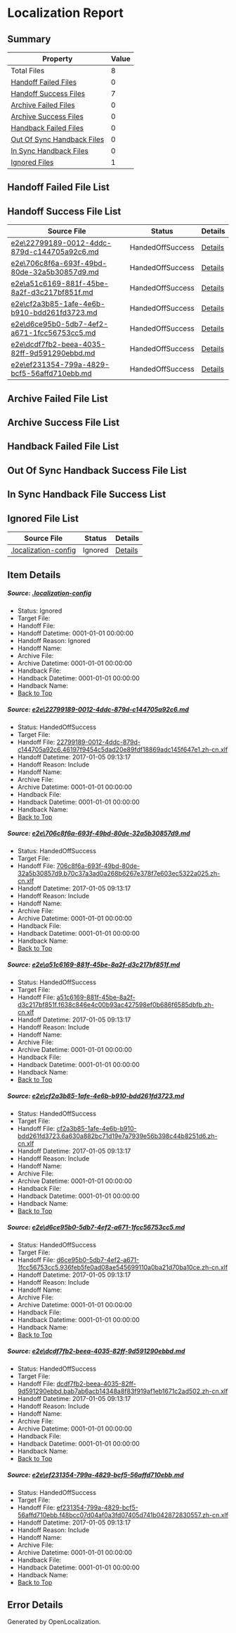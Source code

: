 # <a name='report-top'></a> Localization Report

## Summary
 Property | Value 
 -------- | ----- 
 Total Files | 8
[ Handoff Failed Files ](#handoff-failed-list)| 0
[ Handoff Success Files ](#handoff-success-list)| 7
[ Archive Failed Files ](#archive-failed-list)| 0
[ Archive Success Files ](#archive-success-list)| 0
[ Handback Failed Files ](#handback-failed-list)| 0
[ Out Of Sync Handback Files ](#outofsync-handback-success-list)| 0
[ In Sync Handback Files ](#insync-handback-success-list)| 0
[ Ignored Files ](#ignored-list)| 1

## <a name='handoff-failed-list'></a> Handoff Failed File List

## <a name='handoff-success-list'></a> Handoff Success File List
 Source File | Status | Details 
 ----------- | ------ | ------- 
 [e2e\22799189-0012-4ddc-879d-c144705a92c6.md](https://github.com/OpenLocalizationTestOrg/ol-test0/blob/b45ce212c8a2813d1bcabdec128dbc4b1243b451/e2e/22799189-0012-4ddc-879d-c144705a92c6.md) | HandedOffSuccess | [Details](#1d8e430e1d23f39b5f25c0303a1b887799a621db1)
 [e2e\706c8f6a-693f-49bd-80de-32a5b30857d9.md](https://github.com/OpenLocalizationTestOrg/ol-test0/blob/b45ce212c8a2813d1bcabdec128dbc4b1243b451/e2e/706c8f6a-693f-49bd-80de-32a5b30857d9.md) | HandedOffSuccess | [Details](#b311fa9f9a82364e1990a2d4f175765e0ad633352)
 [e2e\a51c6169-881f-45be-8a2f-d3c217bf851f.md](https://github.com/OpenLocalizationTestOrg/ol-test0/blob/b45ce212c8a2813d1bcabdec128dbc4b1243b451/e2e/a51c6169-881f-45be-8a2f-d3c217bf851f.md) | HandedOffSuccess | [Details](#1978669c86c55a0904b1c9e8298a945ed0b07f8b3)
 [e2e\cf2a3b85-1afe-4e6b-b910-bdd261fd3723.md](https://github.com/OpenLocalizationTestOrg/ol-test0/blob/b45ce212c8a2813d1bcabdec128dbc4b1243b451/e2e/cf2a3b85-1afe-4e6b-b910-bdd261fd3723.md) | HandedOffSuccess | [Details](#ba89b868598e5b6ae4b77aa0e63ba46020c1fd2b4)
 [e2e\d6ce95b0-5db7-4ef2-a671-1fcc56753cc5.md](https://github.com/OpenLocalizationTestOrg/ol-test0/blob/b45ce212c8a2813d1bcabdec128dbc4b1243b451/e2e/d6ce95b0-5db7-4ef2-a671-1fcc56753cc5.md) | HandedOffSuccess | [Details](#9f08fca5a2fc055af65bd7b91f29cf12c7d018e25)
 [e2e\dcdf7fb2-beea-4035-82ff-9d591290ebbd.md](https://github.com/OpenLocalizationTestOrg/ol-test0/blob/b45ce212c8a2813d1bcabdec128dbc4b1243b451/e2e/dcdf7fb2-beea-4035-82ff-9d591290ebbd.md) | HandedOffSuccess | [Details](#668d929c8878ce02bf35cb85b7e9ff7d125058f06)
 [e2e\ef231354-799a-4829-bcf5-56affd710ebb.md](https://github.com/OpenLocalizationTestOrg/ol-test0/blob/b45ce212c8a2813d1bcabdec128dbc4b1243b451/e2e/ef231354-799a-4829-bcf5-56affd710ebb.md) | HandedOffSuccess | [Details](#40ef896c5d61c843ff0f874855e453d1158bc8c47)

## <a name='archive-failed-list'></a> Archive Failed File List

## <a name='archive-success-list'></a> Archive Success File List

## <a name='handback-failed-list'></a> Handback Failed File List

## <a name='outofsync-handback-success-list'></a> Out Of Sync Handback Success File List

## <a name='insync-handback-success-list'></a> In Sync Handback File Success List

## <a name='ignored-list'></a> Ignored File List
 Source File | Status | Details 
 ----------- | ------ | ------- 
 [.localization-config](https://github.com/OpenLocalizationTestOrg/ol-test0/blob/b45ce212c8a2813d1bcabdec128dbc4b1243b451/.localization-config) | Ignored | [Details](#cb0632cf59c1387fc1742bfb9fa3c47f87e2e5c90)

## Item Details
##### <a name='cb0632cf59c1387fc1742bfb9fa3c47f87e2e5c90'></a> Source: [.localization-config](https://github.com/OpenLocalizationTestOrg/ol-test0/blob/b45ce212c8a2813d1bcabdec128dbc4b1243b451/.localization-config)
* Status: Ignored
* Target File: 
* Handoff File: 
* Handoff Datetime: 0001-01-01 00:00:00
* Handoff Reason: Ignored
* Handoff Name: 
* Archive File: 
* Archive Datetime: 0001-01-01 00:00:00
* Handback File: 
* Handback Datetime: 0001-01-01 00:00:00
* Handback Name: 
* [Back to Top](#report-top)

##### <a name='1d8e430e1d23f39b5f25c0303a1b887799a621db1'></a> Source: [e2e\22799189-0012-4ddc-879d-c144705a92c6.md](https://github.com/OpenLocalizationTestOrg/ol-test0/blob/b45ce212c8a2813d1bcabdec128dbc4b1243b451/e2e/22799189-0012-4ddc-879d-c144705a92c6.md)
* Status: HandedOffSuccess
* Target File: 
* Handoff File: [22799189-0012-4ddc-879d-c144705a92c6.46197f9454c5dad20e89fdf18869adc145f647e1.zh-cn.xlf](https://github.com/OpenLocalizationTestOrg/ol-test0-handoff/blob/2d6cc34a8efa75af21dbb6e8c9751c84e1a0dc65/ol-handoff/OpenLocalizationTestOrg/ol-test0-zhcn/shujia/ht/22799189-0012-4ddc-879d-c144705a92c6.46197f9454c5dad20e89fdf18869adc145f647e1.zh-cn.xlf)
* Handoff Datetime: 2017-01-05 09:13:17
* Handoff Reason: Include
* Handoff Name: 
* Archive File: 
* Archive Datetime: 0001-01-01 00:00:00
* Handback File: 
* Handback Datetime: 0001-01-01 00:00:00
* Handback Name: 
* [Back to Top](#report-top)

##### <a name='b311fa9f9a82364e1990a2d4f175765e0ad633352'></a> Source: [e2e\706c8f6a-693f-49bd-80de-32a5b30857d9.md](https://github.com/OpenLocalizationTestOrg/ol-test0/blob/b45ce212c8a2813d1bcabdec128dbc4b1243b451/e2e/706c8f6a-693f-49bd-80de-32a5b30857d9.md)
* Status: HandedOffSuccess
* Target File: 
* Handoff File: [706c8f6a-693f-49bd-80de-32a5b30857d9.b70c37a3ad0a268b6267e378f7e603ec5322a025.zh-cn.xlf](https://github.com/OpenLocalizationTestOrg/ol-test0-handoff/blob/2d6cc34a8efa75af21dbb6e8c9751c84e1a0dc65/ol-handoff/OpenLocalizationTestOrg/ol-test0-zhcn/shujia/ht/706c8f6a-693f-49bd-80de-32a5b30857d9.b70c37a3ad0a268b6267e378f7e603ec5322a025.zh-cn.xlf)
* Handoff Datetime: 2017-01-05 09:13:17
* Handoff Reason: Include
* Handoff Name: 
* Archive File: 
* Archive Datetime: 0001-01-01 00:00:00
* Handback File: 
* Handback Datetime: 0001-01-01 00:00:00
* Handback Name: 
* [Back to Top](#report-top)

##### <a name='1978669c86c55a0904b1c9e8298a945ed0b07f8b3'></a> Source: [e2e\a51c6169-881f-45be-8a2f-d3c217bf851f.md](https://github.com/OpenLocalizationTestOrg/ol-test0/blob/b45ce212c8a2813d1bcabdec128dbc4b1243b451/e2e/a51c6169-881f-45be-8a2f-d3c217bf851f.md)
* Status: HandedOffSuccess
* Target File: 
* Handoff File: [a51c6169-881f-45be-8a2f-d3c217bf851f.f638c846e4c00b93ac427598ef0b686f6585dbfb.zh-cn.xlf](https://github.com/OpenLocalizationTestOrg/ol-test0-handoff/blob/2d6cc34a8efa75af21dbb6e8c9751c84e1a0dc65/ol-handoff/OpenLocalizationTestOrg/ol-test0-zhcn/shujia/ht/a51c6169-881f-45be-8a2f-d3c217bf851f.f638c846e4c00b93ac427598ef0b686f6585dbfb.zh-cn.xlf)
* Handoff Datetime: 2017-01-05 09:13:17
* Handoff Reason: Include
* Handoff Name: 
* Archive File: 
* Archive Datetime: 0001-01-01 00:00:00
* Handback File: 
* Handback Datetime: 0001-01-01 00:00:00
* Handback Name: 
* [Back to Top](#report-top)

##### <a name='ba89b868598e5b6ae4b77aa0e63ba46020c1fd2b4'></a> Source: [e2e\cf2a3b85-1afe-4e6b-b910-bdd261fd3723.md](https://github.com/OpenLocalizationTestOrg/ol-test0/blob/b45ce212c8a2813d1bcabdec128dbc4b1243b451/e2e/cf2a3b85-1afe-4e6b-b910-bdd261fd3723.md)
* Status: HandedOffSuccess
* Target File: 
* Handoff File: [cf2a3b85-1afe-4e6b-b910-bdd261fd3723.6a630a882bc71d19e7a7939e56b398c44b8251d6.zh-cn.xlf](https://github.com/OpenLocalizationTestOrg/ol-test0-handoff/blob/2d6cc34a8efa75af21dbb6e8c9751c84e1a0dc65/ol-handoff/OpenLocalizationTestOrg/ol-test0-zhcn/shujia/ht/cf2a3b85-1afe-4e6b-b910-bdd261fd3723.6a630a882bc71d19e7a7939e56b398c44b8251d6.zh-cn.xlf)
* Handoff Datetime: 2017-01-05 09:13:17
* Handoff Reason: Include
* Handoff Name: 
* Archive File: 
* Archive Datetime: 0001-01-01 00:00:00
* Handback File: 
* Handback Datetime: 0001-01-01 00:00:00
* Handback Name: 
* [Back to Top](#report-top)

##### <a name='9f08fca5a2fc055af65bd7b91f29cf12c7d018e25'></a> Source: [e2e\d6ce95b0-5db7-4ef2-a671-1fcc56753cc5.md](https://github.com/OpenLocalizationTestOrg/ol-test0/blob/b45ce212c8a2813d1bcabdec128dbc4b1243b451/e2e/d6ce95b0-5db7-4ef2-a671-1fcc56753cc5.md)
* Status: HandedOffSuccess
* Target File: 
* Handoff File: [d6ce95b0-5db7-4ef2-a671-1fcc56753cc5.936feb5fe0ad08ae545699110a0ba21d70ba10ce.zh-cn.xlf](https://github.com/OpenLocalizationTestOrg/ol-test0-handoff/blob/2d6cc34a8efa75af21dbb6e8c9751c84e1a0dc65/ol-handoff/OpenLocalizationTestOrg/ol-test0-zhcn/shujia/ht/d6ce95b0-5db7-4ef2-a671-1fcc56753cc5.936feb5fe0ad08ae545699110a0ba21d70ba10ce.zh-cn.xlf)
* Handoff Datetime: 2017-01-05 09:13:17
* Handoff Reason: Include
* Handoff Name: 
* Archive File: 
* Archive Datetime: 0001-01-01 00:00:00
* Handback File: 
* Handback Datetime: 0001-01-01 00:00:00
* Handback Name: 
* [Back to Top](#report-top)

##### <a name='668d929c8878ce02bf35cb85b7e9ff7d125058f06'></a> Source: [e2e\dcdf7fb2-beea-4035-82ff-9d591290ebbd.md](https://github.com/OpenLocalizationTestOrg/ol-test0/blob/b45ce212c8a2813d1bcabdec128dbc4b1243b451/e2e/dcdf7fb2-beea-4035-82ff-9d591290ebbd.md)
* Status: HandedOffSuccess
* Target File: 
* Handoff File: [dcdf7fb2-beea-4035-82ff-9d591290ebbd.bab7ab6acb14348a8f83f919af1eb1671c2ad502.zh-cn.xlf](https://github.com/OpenLocalizationTestOrg/ol-test0-handoff/blob/2d6cc34a8efa75af21dbb6e8c9751c84e1a0dc65/ol-handoff/OpenLocalizationTestOrg/ol-test0-zhcn/shujia/ht/dcdf7fb2-beea-4035-82ff-9d591290ebbd.bab7ab6acb14348a8f83f919af1eb1671c2ad502.zh-cn.xlf)
* Handoff Datetime: 2017-01-05 09:13:17
* Handoff Reason: Include
* Handoff Name: 
* Archive File: 
* Archive Datetime: 0001-01-01 00:00:00
* Handback File: 
* Handback Datetime: 0001-01-01 00:00:00
* Handback Name: 
* [Back to Top](#report-top)

##### <a name='40ef896c5d61c843ff0f874855e453d1158bc8c47'></a> Source: [e2e\ef231354-799a-4829-bcf5-56affd710ebb.md](https://github.com/OpenLocalizationTestOrg/ol-test0/blob/b45ce212c8a2813d1bcabdec128dbc4b1243b451/e2e/ef231354-799a-4829-bcf5-56affd710ebb.md)
* Status: HandedOffSuccess
* Target File: 
* Handoff File: [ef231354-799a-4829-bcf5-56affd710ebb.f48bcc07d04af0a3fd07405d741b042872830557.zh-cn.xlf](https://github.com/OpenLocalizationTestOrg/ol-test0-handoff/blob/2d6cc34a8efa75af21dbb6e8c9751c84e1a0dc65/ol-handoff/OpenLocalizationTestOrg/ol-test0-zhcn/shujia/ht/ef231354-799a-4829-bcf5-56affd710ebb.f48bcc07d04af0a3fd07405d741b042872830557.zh-cn.xlf)
* Handoff Datetime: 2017-01-05 09:13:17
* Handoff Reason: Include
* Handoff Name: 
* Archive File: 
* Archive Datetime: 0001-01-01 00:00:00
* Handback File: 
* Handback Datetime: 0001-01-01 00:00:00
* Handback Name: 
* [Back to Top](#report-top)


## Error Details

Generated by OpenLocalization.
